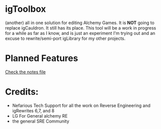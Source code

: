 # igToolbox
(another) all in one solution for editing Alchemy Games. It is **NOT** going to replace igCauldron. It still has its place. This tool will be a work in progress for a while as far as I know, and is just an experiment I'm trying out and an excuse to rewrite/semi-port igLibrary for my other projects.

# Planned Features
[Check the notes file](notes.md)

# Credits:
- Nefarious Tech Support for all the work on Reverse Engineering and igRewrites 6,7, and 8
- LG For General alchemy RE
- the general SRE Community